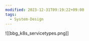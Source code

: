 ```yaml
---
modified: 2023-12-31T09:19:22+09:00
tags:
  - System-Design
---
```


![[bbg_k8s_servicetypes.png]]

